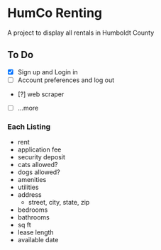 # HumCo Renting

A project to display all rentals in Humboldt County

## To Do

- [x] Sign up and Login in
- [ ] Account preferences and log out
- [?] web scraper
- [ ] ...more

### Each Listing

- rent
- application fee
- security deposit
- cats allowed?
- dogs allowed?
- amenities
- utilities
- address
  - street, city, state, zip
- bedrooms
- bathrooms
- sq ft
- lease length
- available date

